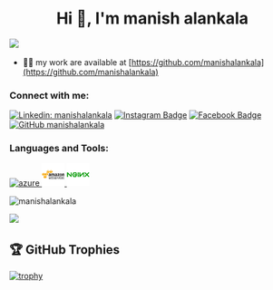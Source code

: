 




<h1 align="center">Hi 👋, I'm manish alankala</h1>


![](https://komarev.com/ghpvc/?username=manishalankala&color=green)

- 👨‍💻 my work are available at [https://github.com/manishalankala](https://github.com/manishalankala)



<h3 align="left">Connect with me:</h3>
<p align="left">
 
[![Linkedin: manishalankala](https://img.shields.io/badge/-manishalankala-blue?style=flat-square&logo=Linkedin&logoColor=white&link=https://www.linkedin.com/in/manish-kumar-alankala-11b6a8142/)](https://www.linkedin.com/in/manish-kumar-alankala-11b6a8142/) [![Instagram Badge](https://img.shields.io/badge/-manishalankala-purple?style=flat-square&logo=Instagram&logoColor=white&link=https://www.instagram.com/manishalankala/)](https://www.instagram.com/manishalankala/) [![Facebook Badge](https://img.shields.io/badge/-manishalankala-blue?style=flat-square&logo=Facebook&logoColor=white&link=https://www.facebook.com/manishalankala)](https://www.facebook.com/manishalankala) [![GitHub manishalankala](https://img.shields.io/github/followers/manishalankala?label=follow&style=social)](https://github.com/manishalankala)

 
 
 




<h3 align="left">Languages and Tools:</h3>

<a href="https://azure.microsoft.com/en-in/" target="_blank"> <img src="https://www.vectorlogo.zone/logos/microsoft_azure/microsoft_azure-icon.svg" alt="azure" width="40" height="40"/> <a href="https://aws.amazon.com" target="_blank"> <img src="https://raw.githubusercontent.com/devicons/devicon/master/icons/amazonwebservices/amazonwebservices-original-wordmark.svg" alt="aws" width="40" height="40"/> </a> <a href="https://www.nginx.com" target="_blank"> <img src="https://raw.githubusercontent.com/devicons/devicon/master/icons/nginx/nginx-original.svg" alt="nginx" width="40" height="40"/> </a>

    



<p><img align="center" src="https://github-readme-streak-stats.herokuapp.com/?user=manishalankala&" alt="manishalankala" /></p>
<img src="https://github-readme-stats.vercel.app/api?username=manishalankala&&show_icons=true&theme=radical"/>
</p>  
  

 
 ## 🏆 GitHub Trophies

[![trophy](https://github-profile-trophy.vercel.app/?username=manishalankala&theme=nord&column=7)](https://github.com/ryo-ma/github-profile-trophy)
